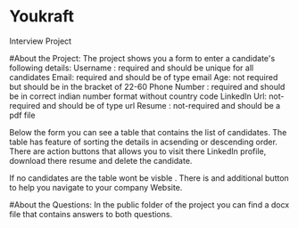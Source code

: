 # Youkraft
Interview Project

#About the Project:
The project shows you a form to enter a candidate's following details:
  Username : required and should be unique for all candidates
  Email: required and should be of type email
  Age: not required but should be in the bracket of 22-60
  Phone Number : required and should be in correct indian number format without country code
  LinkedIn Url: not-required and should be of type url
  Resume : not-required and should be a pdf file

Below the form you can see a table that contains the list of candidates. The table has feature of sorting the details in acsending or descending order. There are action buttons that allows you to visit there LinkedIn profile, download there resume and delete the candidate.

If no candidates are the table wont be visble .
There is and additional button to help you  navigate to your company Website.

#About the Questions:
In the public folder of the project you can find a docx file that contains answers to both questions.

